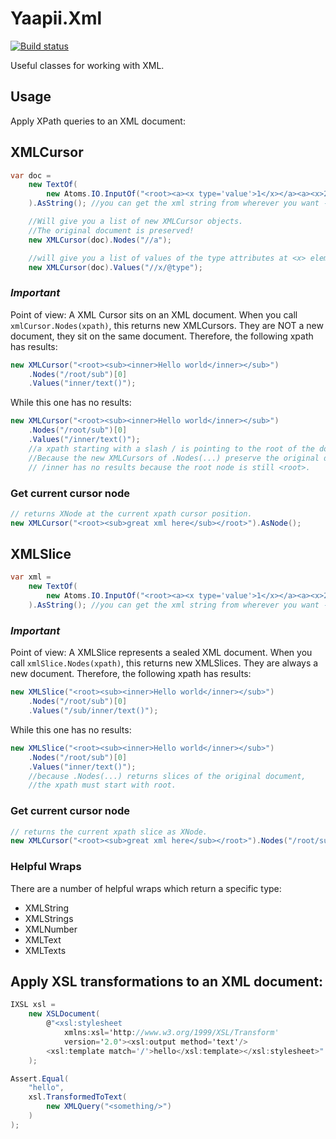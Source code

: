 # Yaapii.Xml

[![Build status](https://ci.appveyor.com/api/projects/status/3j30j800d7cympsd?svg=true)](https://ci.appveyor.com/project/icarus-consulting/yaapii-xml)

Useful classes for working with XML.

## Usage

Apply XPath queries to an XML document:

## XMLCursor
```csharp
var doc =
    new TextOf(
        new Atoms.IO.InputOf("<root><a><x type='value'>1</x></a><a><x>2</x></a></root>")
    ).AsString(); //you can get the xml string from wherever you want - no need to use atoms, if you don't want to

	//Will give you a list of new XMLCursor objects.
	//The original document is preserved!
	new XMLCursor(doc).Nodes("//a"); 

	//will give you a list of values of the type attributes at <x> elements
	new XMLCursor(doc).Values("//x/@type"); 
```

### *Important*
Point of view: A XML Cursor sits on an XML document. When you call ```xmlCursor.Nodes(xpath)```, this returns new XMLCursors. They are NOT a new document, they sit on the same document.
Therefore, the following xpath has results:
```csharp
new XMLCursor("<root><sub><inner>Hello world</inner></sub>")
    .Nodes("/root/sub")[0]
    .Values("inner/text()");
```

While this one has no results:
```csharp
new XMLCursor("<root><sub><inner>Hello world</inner></sub>")
    .Nodes("/root/sub")[0]
    .Values("/inner/text()"); 
    //a xpath starting with a slash / is pointing to the root of the document. 
    //Because the new XMLCursors of .Nodes(...) preserve the original document,
    // /inner has no results because the root node is still <root>. 
```

### Get current cursor node
```csharp
// returns XNode at the current xpath cursor position.
new XMLCursor("<root><sub>great xml here</sub></root>").AsNode();
```

## XMLSlice
```csharp
var xml =
    new TextOf(
        new Atoms.IO.InputOf("<root><a><x type='value'>1</x></a><a><x>2</x></a></root>")
    ).AsString(); //you can get the xml string from wherever you want - no need to use atoms, if you don't want to
```

### *Important*
Point of view: A XMLSlice represents a sealed XML document. When you call ```xmlSlice.Nodes(xpath)```, this returns new XMLSlices. They are always a new document.
Therefore, the following xpath has results:
```csharp
new XMLSlice("<root><sub><inner>Hello world</inner></sub>")
    .Nodes("/root/sub")[0]
    .Values("/sub/inner/text()");
```

While this one has no results:
```csharp
new XMLSlice("<root><sub><inner>Hello world</inner></sub>")
    .Nodes("/root/sub")[0]
    .Values("inner/text()"); 
    //because .Nodes(...) returns slices of the original document,
    //the xpath must start with root.

```

### Get current cursor node
```csharp
// returns the current xpath slice as XNode.
new XMLCursor("<root><sub>great xml here</sub></root>").Nodes("/root/sub")[0].AsNode(); //<sub>great xml here</sub>
```

### Helpful Wraps
There are a number of helpful wraps which return a specific type:

- XMLString
- XMLStrings
- XMLNumber
- XMLText
- XMLTexts

## Apply XSL transformations to an XML document:

```csharp
IXSL xsl = 
    new XSLDocument(
        @"<xsl:stylesheet 
            xmlns:xsl='http://www.w3.org/1999/XSL/Transform'  
            version='2.0'><xsl:output method='text'/>
        <xsl:template match='/'>hello</xsl:template></xsl:stylesheet>"
    );

Assert.Equal(
    "hello",
    xsl.TransformedToText(
        new XMLQuery("<something/>")
    )
);
```
